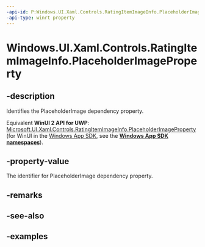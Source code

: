 ```yaml
---
-api-id: P:Windows.UI.Xaml.Controls.RatingItemImageInfo.PlaceholderImageProperty
-api-type: winrt property
---
```


<!-- Property syntax.
public DependencyProperty PlaceholderImageProperty { get; }
-->

# Windows.UI.Xaml.Controls.RatingItemImageInfo.PlaceholderImageProperty

## -description

Identifies the PlaceholderImage dependency property.

Equivalent **WinUI 2 API for UWP**: [Microsoft.UI.Xaml.Controls.RatingItemImageInfo.PlaceholderImageProperty](/windows/winui/api/microsoft.ui.xaml.controls.ratingitemimageinfo.placeholderimageproperty) (for WinUI in the [Windows App SDK](/windows/apps/windows-app-sdk/), see the **[Windows App SDK namespaces](/windows/windows-app-sdk/api/winrt/)**).

## -property-value

The identifier for PlaceholderImage dependency property.

## -remarks

## -see-also

## -examples

